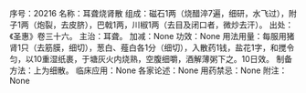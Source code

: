 序号：20216
名称：耳聋烧肾散
组成：磁石1两（烧醋淬7遍，细研，水飞过），附子1两（炮裂，去皮脐），巴戟1两，川椒1两（去目及闭口者，微炒去汗）。
出处：《圣惠》卷三十六。
主治：耳聋。
加减：None
功效：None
用法用量：每服用猪肾1只（去筋膜，细切），葱白、薤白各1分（细切），入散药1钱，盐花1字，和搅令匀，以10重湿纸裹，于塘灰火内烧熟，空腹细嚼，酒解薄粥下之。10日效。
制备方法：上为细散。
临床应用：None
各家论述：None
用药禁忌：None
附注：None
